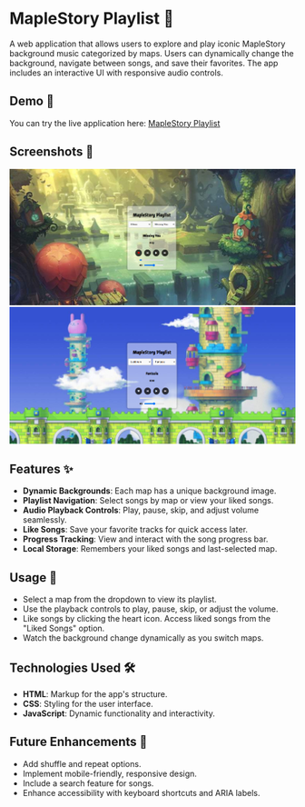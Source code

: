 # MapleStory Playlist 🎵

A web application that allows users to explore and play iconic MapleStory background music categorized by maps. Users can dynamically change the background, navigate between songs, and save their favorites. The app includes an interactive UI with responsive audio controls.



## Demo 🎥
You can try the live application here: [MapleStory Playlist](https://pavelsav960.github.io/MS-BGM-Player/)



## Screenshots 📸
![Screenshot of Ellinia](assets/Screenshots/EliniaScreenshot.png)
![Main Page Screenshot](assets/Screenshots/LudiScreenshot.png)



## Features ✨

- **Dynamic Backgrounds**: Each map has a unique background image.
- **Playlist Navigation**: Select songs by map or view your liked songs.
- **Audio Playback Controls**: Play, pause, skip, and adjust volume seamlessly.
- **Like Songs**: Save your favorite tracks for quick access later.
- **Progress Tracking**: View and interact with the song progress bar.
- **Local Storage**: Remembers your liked songs and last-selected map.





## Usage 📖

- Select a map from the dropdown to view its playlist.
- Use the playback controls to play, pause, skip, or adjust the volume.
- Like songs by clicking the heart icon. Access liked songs from the "Liked Songs" option.
- Watch the background change dynamically as you switch maps.

## Technologies Used 🛠️

- **HTML**: Markup for the app's structure.
- **CSS**: Styling for the user interface.
- **JavaScript**: Dynamic functionality and interactivity.

## Future Enhancements 🚀

- Add shuffle and repeat options.
- Implement mobile-friendly, responsive design.
- Include a search feature for songs.
- Enhance accessibility with keyboard shortcuts and ARIA labels.

